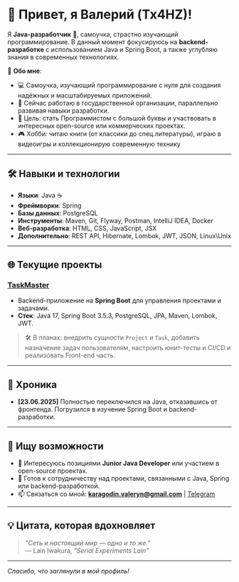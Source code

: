# 👋 Привет, я Валерий (Tx4HZ)!

Я **Java-разработчик** 🚀, самоучка, страстно изучающий программирование. В данный момент фокусируюсь на **backend-разработке** с использованием Java и Spring Boot, а также углубляю знания в современных технологиях.

🌟 **Обо мне**:
- 💻 Самоучка, изучающий программирование с нуля для создания надёжных и масштабируемых приложений.
- 🏢 Сейчас работаю в государственной организации, параллельно развивая навыки разработки.
- 🎯 Цель: стать Программистом с большой буквы и участвовать в интересных open-source или коммерческих проектах.
- 🎮 Хобби: читаю книги (от классики до спец.литературы), играю в видеоигры и коллекционирую современную технику

---

## 🛠 Навыки и технологии
- **Языки**: Java ☕
- **Фреймворки**: Spring
- **Базы данных**: PostgreSQL
- **Инструменты**: Maven, Git, Flyway, Postman, IntelliJ IDEA, Docker
- **Веб-разработка**: HTML, CSS, JavaScript, JSX
- **Дополнительно**: REST API, Hibernate, Lombok, JWT, JSON, Linux\Unix

---

## 🌐 Текущие проекты
### [TaskMaster](https://github.com/Tx4HZ/TaskMaster)
- Backend-приложение на **Spring Boot** для управления проектами и задачами.
- **Стек**: Java 17, Spring Boot 3.5.3, PostgreSQL, JPA, Maven, Lombok, JWT.
> 🛠 В планах: внедрить сущности `Project` и `Task`, добавить назначение задач пользователям, настроить юнит-тесты и CI/CD и реализовать Front-end часть.

---

## 📝 Хроника
- **[23.06.2025]** Полностью переключился на Java, отказавшись от фронтенда. Погрузился в изучение Spring Boot и backend-разработки.

---

## 🤝 Ищу возможности
- 💼 Интересуюсь позициями **Junior Java Developer** или участием в open-source проектах.
- 🚀 Готов к сотрудничеству над проектами, связанными с Java, Spring или backend-разработкой.
- 📫 Связаться со мной: **[karagodin.valeryn@gmail.com](mailto:karagodin.valeryn@gmail.com)** | [Telegram](https://t.me/HIKKA_ZAIKA)

---

## 💡 Цитата, которая вдохновляет
> *"Сеть и настоящий мир — одно и то же."*  
> — Lain Iwakura, *"Serial Experiments Lain"*

---

*Спасибо, что заглянули в мой профиль!*
